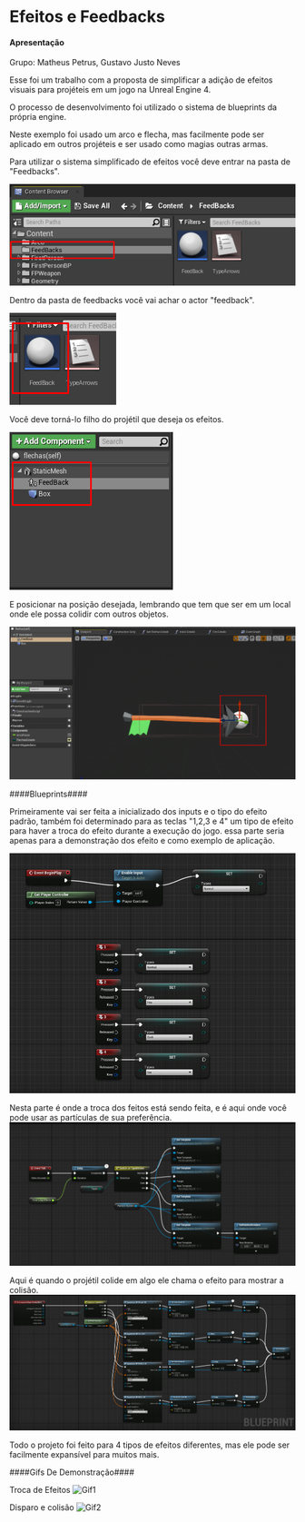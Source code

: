 # Efeitos e Feedbacks

#### Apresentação ####

Grupo: Matheus Petrus, Gustavo Justo Neves

Esse foi um trabalho com a proposta de simplificar a adição de efeitos visuais para projéteis em um jogo na Unreal Engine 4.

O processo de desenvolvimento foi utilizado o sistema de blueprints da própria engine.

Neste exemplo foi usado um arco e flecha, mas facilmente pode ser aplicado em outros projéteis e ser usado como magias outras armas.

Para utilizar o sistema simplificado de efeitos você deve entrar na pasta de "Feedbacks".

![Imagem4](/ArquivosReadme/Screenshot_1.png?raw=true)

Dentro da pasta de feedbacks você vai achar o actor "feedback".

![Imagem5](/ArquivosReadme/Screenshot_2.png?raw=true)

Você deve torná-lo filho do projétil que deseja os efeitos.

![Imagem6](/ArquivosReadme/Screenshot_3.png?raw=true)

E posicionar na posição desejada, lembrando que tem que ser em um local onde ele possa colidir com outros objetos.

![Imagem7](/ArquivosReadme/Screenshot_4.png?raw=true)

####Blueprints####

Primeiramente  vai ser feita a inicializado dos inputs e o tipo do efeito padrão, também foi determinado para as teclas "1,2,3 e 4" um tipo de efeito para haver a troca do efeito durante a execução do jogo. essa parte seria apenas para a demonstração dos efeito e como exemplo de aplicação.

![Imagem2](/ArquivosReadme/IncializacaoDosInputsSelecaoDosTipos.png?raw=true)

Nesta parte é onde a troca dos feitos está sendo feita, e é aqui onde você pode usar as partículas de sua preferência.
![Imagem1](/ArquivosReadme/EfeitoNaFlecha.png?raw=true)

Aqui é quando o projétil colide em algo ele chama o efeito  para mostrar a colisão.
![Imagem3](/ArquivosReadme/SpawnEfeitoDeColisao.png?raw=true)

Todo o projeto foi feito para 4 tipos de efeitos diferentes, mas ele pode ser facilmente expansível para muitos mais.

####Gifs De Demonstração####

Troca de Efeitos
![Gif1](/ArquivosReadme/Animação23.gif?raw=true)

Disparo e colisão
![Gif2](/ArquivosReadme/Animação25.gif?raw=true)
